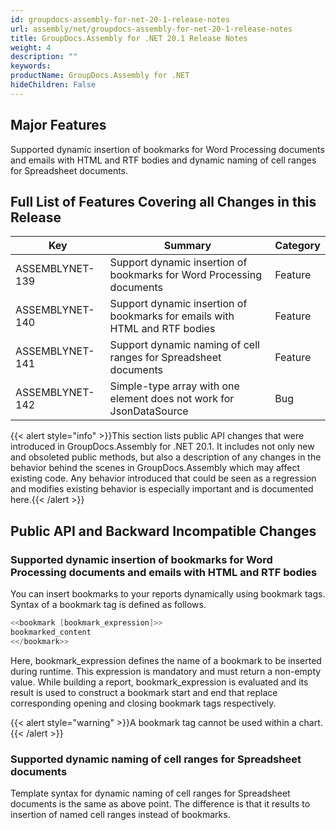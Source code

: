 ```yaml
---
id: groupdocs-assembly-for-net-20-1-release-notes
url: assembly/net/groupdocs-assembly-for-net-20-1-release-notes
title: GroupDocs.Assembly for .NET 20.1 Release Notes
weight: 4
description: ""
keywords: 
productName: GroupDocs.Assembly for .NET
hideChildren: False
---
```

## Major Features

Supported dynamic insertion of bookmarks for Word Processing documents and emails with HTML and RTF bodies and dynamic naming of cell ranges for Spreadsheet documents.

## Full List of Features Covering all Changes in this Release

| Key | Summary | Category |
| --- | --- | --- |
| ASSEMBLYNET-139  | Support dynamic insertion of bookmarks for Word Processing documents  | Feature  |
| ASSEMBLYNET-140  | Support dynamic insertion of bookmarks for emails with HTML and RTF bodies  | Feature  |
| ASSEMBLYNET-141  | Support dynamic naming of cell ranges for Spreadsheet documents  | Feature  |
| ASSEMBLYNET-142  | Simple-type array with one element does not work for JsonDataSource  | Bug  |

{{< alert style="info" >}}This section lists public API changes that were introduced in GroupDocs.Assembly for .NET 20.1. It includes not only new and obsoleted public methods, but also a description of any changes in the behavior behind the scenes in GroupDocs.Assembly which may affect existing code. Any behavior introduced that could be seen as a regression and modifies existing behavior is especially important and is documented here.{{< /alert >}}

## Public API and Backward Incompatible Changes 

### Supported dynamic insertion of bookmarks for Word Processing documents and emails with HTML and RTF bodies

You can insert bookmarks to your reports dynamically using bookmark tags. Syntax of a bookmark tag is defined as follows.

```csharp
<<bookmark [bookmark_expression]>>
bookmarked_content
<</bookmark>>
```

Here, bookmark\_expression defines the name of a bookmark to be inserted during runtime. This expression is mandatory and must return a non-empty value. While building a report, bookmark\_expression is evaluated and its result is used to construct a bookmark start and end that replace corresponding opening and closing bookmark tags respectively.

{{< alert style="warning" >}}A bookmark tag cannot be used within a chart.{{< /alert >}}

### Supported dynamic naming of cell ranges for Spreadsheet documents

Template syntax for dynamic naming of cell ranges for Spreadsheet documents is the same as above point. The difference is that it results to insertion of named cell ranges instead of bookmarks.
